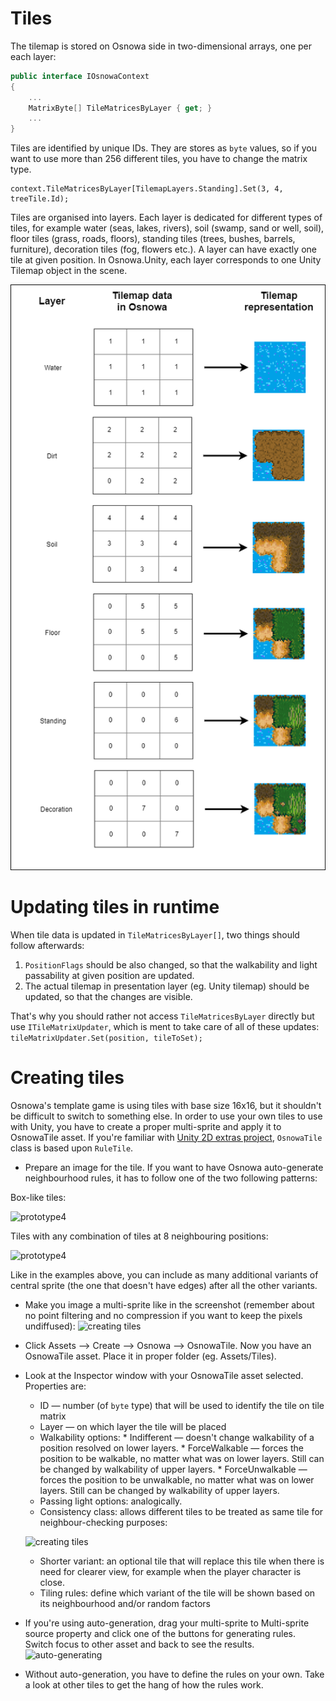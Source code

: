 # Tiles

The tilemap is stored on Osnowa side in two-dimensional arrays, one per each layer:
``` csharp
public interface IOsnowaContext
{
    ...
    MatrixByte[] TileMatricesByLayer { get; }
    ...
}
```

Tiles are identified by unique IDs. They are stores as `byte` values, so if you want to use more than 256 different tiles, you have to change the matrix type.

```
context.TileMatricesByLayer[TilemapLayers.Standing].Set(3, 4, treeTile.Id);
```

Tiles are organised into layers. Each layer is dedicated for different types of tiles, for example water (seas, lakes, rivers), soil (swamp, sand or well, soil), floor tiles (grass, roads, floors), standing tiles (trees, bushes, barrels, furniture), decoration tiles (fog, flowers etc.). A layer can have exactly one tile at given position.
In Osnowa.Unity, each layer corresponds to one Unity Tilemap object in the scene. 

![tile layers](./Tiles/TilesAndLayers.png)

# Updating tiles in runtime

When tile data is updated in `TileMatricesByLayer[]`, two things should follow afterwards:
1. `PositionFlags` should be also changed, so that the walkability and light passability at given position are updated.
2. The actual tilemap in presentation layer (eg. Unity tilemap) should be updated, so that the changes are visible.

That's why you should rather not access `TileMatricesByLayer` directly but use `ITileMatrixUpdater`, which is ment to take care of all of these updates:
```tileMatrixUpdater.Set(position, tileToSet);```

# Creating tiles

Osnowa's template game is using tiles with base size 16x16, but it shouldn't be difficult to switch to something else.
In order to use your own tiles to use with Unity, you have to create a proper multi-sprite and apply it to OsnowaTile asset. If you're familiar with [Unity 2D extras project](https://github.com/Unity-Technologies/2d-extras), `OsnowaTile` class is based upon `RuleTile`.
* Prepare an image for the tile. If you want to have Osnowa auto-generate neighbourhood rules, it has to follow one of the two following patterns:

Box-like tiles:

![prototype4](Tiles/_prototype4.png)

Tiles with any combination of tiles at 8 neighbouring positions:

![prototype4](Tiles/_prototype8.png)

Like in the examples above, you can include as many additional variants of central sprite (the one that doesn't have edges) after all the other variants.
* Make you image a multi-sprite like in the screenshot (remember about no point filtering and no compression if you want to keep the pixels undiffused):
![creating tiles](Tiles/CreatingTiles.png)
* Click Assets —> Create —> Osnowa —> OsnowaTile. Now you have an OsnowaTile asset. Place it in proper folder (eg. Assets/Tiles).
* Look at the Inspector window with your OsnowaTile asset selected. Properties are:
	* ID — number (of `byte` type) that will be used to identify the tile on tile matrix
	* Layer — on which layer the tile will be placed
	* Walkability options:
		  * Indifferent — doesn't change walkability of a position resolved on lower layers.
		  * ForceWalkable — forces the position to be walkable, no matter what was on lower layers. Still can be changed by walkability of upper layers.
		  * ForceUnwalkable — forces the position to be unwalkable, no matter what was on lower layers. Still can be changed by walkability of upper layers.
	* Passing light options: analogically.
    * Consistency class: allows different tiles to be treated as same tile for neighbour-checking purposes:
    
    ![creating tiles](Tiles/ConcistencyClasses.png)
    
	* Shorter variant: an optional tile that will replace this tile when there is need for clearer view, for example when the player character is close.
	* Tiling rules: define which variant of the tile will be shown based on its neighbourhood and/or random factors
* If you're using auto-generation, drag your multi-sprite to Multi-sprite source property and click one of the buttons for generating rules. Switch focus to other asset and back to see the results.
![auto-generating](Tiles/AutoGenerating.png)
* Without auto-generation, you have to define the rules on your own. Take a look at other tiles to get the hang of how the rules work.
